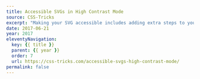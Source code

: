 ```yaml
---
title: Accessible SVGs in High Contrast Mode
source: CSS-Tricks
excerpt: "Making your SVG accessible includes adding extra steps to your workflow, but is well-worth it"
date: 2017-06-21
year: 2017
eleventyNavigation:
  key: {{ title }}
  parent: {{ year }}
  order: 7
  url: https://css-tricks.com/accessible-svgs-high-contrast-mode/
permalink: false
---
```

